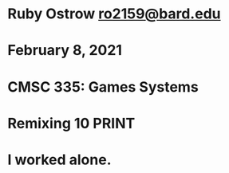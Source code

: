 # Ruby Ostrow <ro2159@bard.edu>
# February 8, 2021
# CMSC 335: Games Systems
# Remixing 10 PRINT
# I worked alone.
